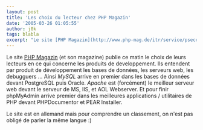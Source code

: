 ```yaml
---
layout: post
title: 'Les choix du lecteur chez PHP Magazin'
date: '2005-03-26 01:05:55'
author: j0k
tags: blabla
excerpt: "Le site [PHP Magazin](http://www.php-mag.de/itr/service/psecom,id,222,nodeid,64.html) (et son magazine) publie ce matin le choix de leurs lecteurs en ce qui concerne les produits de developpement. Ils entendent par produit de développement les bases de données, les serveurs web, les debugguers ...     \nAinsi *MySQL* arrive en premier dans les bases de      …"
---
```


Le site [PHP Magazin](http://www.php-mag.de/itr/service/psecom,id,222,nodeid,64.html) (et son magazine) publie ce matin le choix de leurs lecteurs en ce qui concerne les produits de developpement. Ils entendent par produit de développement les bases de données, les serveurs web, les debugguers ...
Ainsi *MySQL* arrive en premier dans les bases de données devant PostgreSQL puis Oracle.   *Apache* est (forcément) le meilleur serveur web devant le serveur de MS, IIS, et AOL Webserver.   Et pour finir phpMyAdmin arrive premier dans les meilleures applications / utilitaires de PHP devant PHPDocumentor et PEAR Installer.

Le site est en allemand mais pour comprendre un classement, on n'est pas obligé de parler la même langue :)
